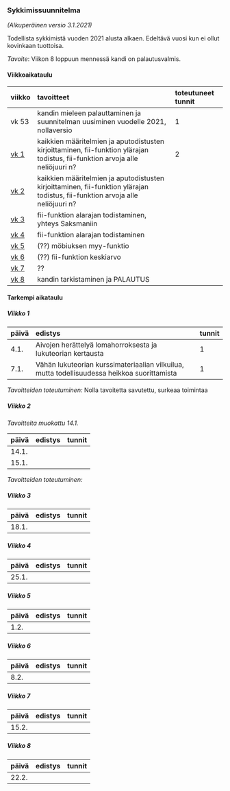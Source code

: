 ### Sykkimissuunnitelma

*(Alkuperäinen versio 3.1.2021)*

Todellista sykkimistä vuoden 2021 alusta alkaen. Edeltävä vuosi kun ei ollut kovinkaan tuottoisa.

*Tavoite*: Viikon 8 loppuun mennessä kandi on palautusvalmis.

#### Viikkoaikataulu

| viikko | tavoitteet | toteutuneet tunnit |
| :------| :----------| :------|
| vk 53 | kandin mieleen palauttaminen ja suunnitelman uusiminen vuodelle 2021, nollaversio | 1 |
| [vk 1](#Viikko-1) | kaikkien määritelmien ja aputodistusten kirjoittaminen, fii-funktion ylärajan todistus, fii-funktion arvoja alle neliöjuuri n? | 2 |
| [vk 2](#Viikko-2) | kaikkien määritelmien ja aputodistusten kirjoittaminen, fii-funktion ylärajan todistus, fii-funktion arvoja alle neliöjuuri n? |  |
| [vk 3](#Viikko-3) | fii-funktion alarajan todistaminen, yhteys Saksmaniin |  |
| [vk 4](#Viikko-4) | fii-funktion alarajan todistaminen |  |
| [vk 5](#Viikko-5) | (??) möbiuksen myy-funktio | |
| [vk 6](#Viikko-6) | (??) fii-funktion keskiarvo | |
| [vk 7](#Viikko-7) | ?? | |
| [vk 8](#Viikko-8) | kandin tarkistaminen ja PALAUTUS | |

#### Tarkempi aikataulu

##### Viikko 1

| päivä | edistys | tunnit |
| :-----| :-------| :------|
| 4.1. | Aivojen herättelyä lomahorroksesta ja lukuteorian kertausta | 1 |
| 7.1. | Vähän lukuteorian kurssimateriaalian vilkuilua, mutta todellisuudessa heikkoa suorittamista | 1 |

*Tavoitteiden toteutuminen:* Nolla tavoitetta savutettu, surkeaa toimintaa

##### Viikko 2

*Tavoitteita muokattu 14.1.*

| päivä | edistys | tunnit |
| :-----| :-------| :------|
| 14.1. |  |  |
| 15.1. |  |  |

*Tavoitteiden toteutuminen:*

##### Viikko 3

| päivä | edistys | tunnit |
| :-----| :-------| :------|
| 18.1. |  |  |

##### Viikko 4

| päivä | edistys | tunnit |
| :-----| :-------| :------|
| 25.1. |  |  |

##### Viikko 5

| päivä | edistys | tunnit |
| :-----| :-------| :------|
| 1.2. |  |  |

##### Viikko 6

| päivä | edistys | tunnit |
| :-----| :-------| :------|
| 8.2. |  |  |

##### Viikko 7

| päivä | edistys | tunnit |
| :-----| :-------| :------|
| 15.2. |  |  |

##### Viikko 8

| päivä | edistys | tunnit |
| :-----| :-------| :------|
| 22.2. |  |  |
